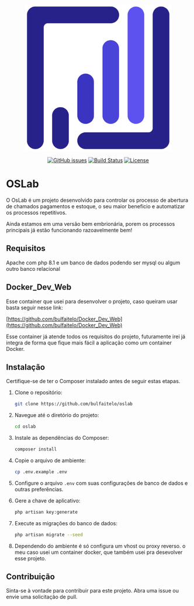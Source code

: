 <p align="center"><a href="https://oslab.com" target="_blank"><img src="https://raw.githubusercontent.com/bulfaitelo/oslab/main/public/vendor/oslab/imgs/oslab_logo.svg?token=GHSAT0AAAAAACLZ2RMQTXGEAH5ZFA6LX5RGZMMBXXA" width="400" alt="OSLab"></a></p>

<p align="center">
<a href="https://github.com/bulfaitelo/OSLab/issues" target="_blank" ><img alt="GitHub issues" src="https://img.shields.io/github/issues/bulfaitelo/OsLAb"></a>
<a href="https://github.com/bulfaitelo/oslab/actions" target="_blank" ><img src="https://github.com/bulfaitelo/oslab/workflows/tests/badge.svg" alt="Build Status"></a>
<a href="https://packagist.org/packages/laravel/framework" target="_blank" ><img src="https://img.shields.io/packagist/l/laravel/framework" alt="License"></a>
</p>

# OSLab

O OsLab é um projeto desenvolvido para controlar os processo de abertura de chamados pagamentos e estoque, o seu maior beneficio e automatizar os processos repetitivos.

Ainda estamos em uma versão bem embrionária, porem os processos principais já estão funcionando razoavelmente bem!

## Requisitos

Apache com php 8.1 e um banco de dados podendo ser mysql ou algum outro banco relacional

## Docker_Dev_Web
Esse container que usei para desenvolver o projeto, caso queiram usar basta seguir nesse link:

[https://github.com/bulfaitelo/Docker_Dev_Web](https://github.com/bulfaitelo/Docker_Dev_Web)

Esse container já atende todos os requisitos do projeto, futuramente irei já integra de forma que fique mais fácil a aplicação como um container Docker. 

## Instalação

Certifique-se de ter o Composer instalado antes de seguir estas etapas.

1. Clone o repositório:

    ```bash
    git clone https://github.com/bulfaitelo/oslab
    ```

2. Navegue até o diretório do projeto:

    ```bash
    cd oslab
    ```

3. Instale as dependências do Composer:

    ```bash
    composer install
    ```

4. Copie o arquivo de ambiente:

    ```bash
    cp .env.example .env
    ```

5. Configure o arquivo `.env` com suas configurações de banco de dados e outras preferências.

6. Gere a chave de aplicativo:

    ```bash
    php artisan key:generate
    ```

7. Execute as migrações do banco de dados:

    ```bash
    php artisan migrate --seed
    ```
8. Dependendo do ambiente é só configura um vhost ou proxy reverso. o meu caso usei um container docker, que também usei pra desevolver esse projeto. 

## Contribuição

Sinta-se à vontade para contribuir para este projeto. Abra uma issue ou envie uma solicitação de pull.

